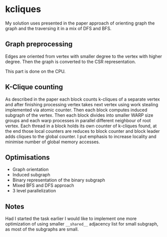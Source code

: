 # kcliques

My solution uses presented in the paper approach of orienting graph the graph and the traversing it in a mix of DFS and BFS.

## Graph preprocessing
Edges are oriented from vertex with smaller degree to the vertex with higher degree. Then the graph is converted to the CSR representation.

This part is done on the CPU.

## K-Clique counting
As described in the paper each block counts k-cliques of a separate vertex and after finishing processing vertex takes next vertex using work stealing implemented via atomic counter.
Then each block computes induced subgraph of the vertex.
Then each block divides into smaller WARP size groups and each warp processes in parallel different neighbour of root vertex.
Each thread in a block holds its own counter of k-cliques found, at the end those local counters are reduces to block counter and block leader adds cliques to the global counter.
I put emphasis to increase locality and minimise number of global memory accesses.

## Optimisations
- Graph orientation
- Induced subgraph
- Binary representation of the binary subgraph
- Mixed BFS and DFS approach
- 3 level parallelization

## Notes
Had I started the task earlier I would like to implement one more optimization of using smaller `__shared__` adjacency list for small subgraph, as most of the subgraphs are small.
